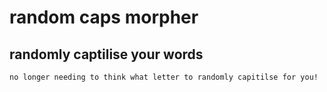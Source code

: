 #  random caps morpher

## randomly captilise your words

`no longer needing to think what letter to randomly capitilse for you!`

